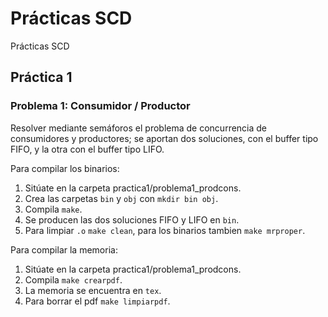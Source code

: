 # Prácticas SCD
Prácticas SCD

## Práctica 1

### Problema 1: Consumidor / Productor
Resolver mediante semáforos el problema de concurrencia de consumidores y productores; se aportan dos soluciones, con el buffer tipo FIFO, y la otra con el buffer tipo LIFO.

Para compilar los binarios:

1. Sitúate en la carpeta practica1/problema1_prodcons.
2. Crea las carpetas `bin` y `obj` con `mkdir bin obj`.
3. Compila `make`.
4. Se producen las dos soluciones FIFO y LIFO en `bin`.
5. Para limpiar `.o` `make clean`, para los binarios tambien `make mrproper`.

Para compilar la memoria:

1. Sitúate en la carpeta practica1/problema1_prodcons.
2. Compila `make crearpdf`.
3. La memoria se encuentra en `tex`.
4. Para borrar el pdf `make limpiarpdf`.
